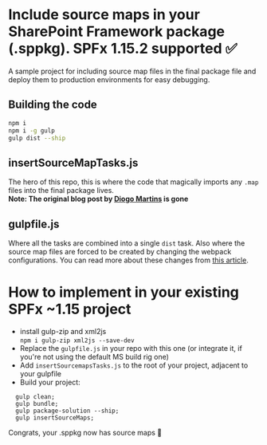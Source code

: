 # Include source maps in your SharePoint Framework package (.sppkg). SPFx 1.15.2 supported ✅

A sample project for including source map files in the final package file and deploy them to production environments for easy debugging.

## Building the code

```bash
npm i
npm i -g gulp
gulp dist --ship
```

## insertSourceMapTasks.js

The hero of this repo, this is where the code that magically imports any `.map` files into the final package lives.  
**Note: The original blog post by [Diogo Martins](https://github.com/d-martins) is gone**

## gulpfile.js

Where all the tasks are combined into a single `dist` task. Also where the source map files are forced to be created by changing the webpack configurations.
You can read more about these changes from [this article](
https://blog.mastykarz.nl/debug-production-version-sharepoint-framework-solution/).

# How to implement in your existing SPFx ~1.15 project

* install gulp-zip and xml2js  
`npm i gulp-zip xml2js --save-dev` 
* Replace the `gulpfile.js` in your repo with this one (or integrate it, if you're not using the default MS build rig one)
* Add `insertSourcemapsTasks.js` to the root of your project, adjacent to your gulpfile
* Build your project:
```
  gulp clean; 
  gulp bundle;
  gulp package-solution --ship;
  gulp insertSourceMaps;
```

Congrats, your .sppkg now has source maps 🥳
